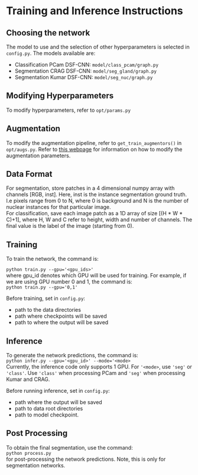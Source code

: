 # Training and Inference Instructions

## Choosing the network

The model to use and the selection of other hyperparameters is selected in `config.py`. The models available are:
- Classification PCam DSF-CNN: `model/class_pcam/graph.py`
- Segmentation CRAG DSF-CNN: `model/seg_gland/graph.py`
- Segmentation Kumar DSF-CNN: `model/seg_nuc/graph.py`

## Modifying Hyperparameters

To modify hyperparameters, refer to `opt/params.py` 

## Augmentation

To modify the augmentation pipeline, refer to `get_train_augmentors()` in `opt/augs.py`. Refer to [this webpage](https://tensorpack.readthedocs.io/modules/dataflow.imgaug.html) for information on how to modify the augmentation parameters.

## Data Format

For segmentation, store patches in a 4 dimensional numpy array with channels [RGB, inst]. Here, inst is the instance segmentation ground truth. I.e pixels range from 0 to N, where 0 is background and N is the number of nuclear instances for that particular image. <br/> For classification, save each image patch as a 1D array of size [(H * W * C)+1], where H, W and C refer to height, width and number of channels. The final value is the label of the image (starting from 0). 

## Training

To train the network, the command is: <br />

`python train.py --gpu='<gpu_ids>'` <br />
where gpu_id denotes which GPU will be used for training. For example, if we are using GPU number 0 and 1, the command is: <br/>
`python train.py --gpu='0,1'` <br />

Before training, set in `config.py`:
- path to the data directories
- path where checkpoints will be saved
- path to where the output will be saved

## Inference

To generate the network predictions, the command is: <br />
`python infer.py --gpu='<gpu_id>' --mode='<mode>` <br />
Currently, the inference code only supports 1 GPU. For `'<mode>`, use `'seg'` or `'class'`. Use `'class'` when processing PCam and `'seg'` when processing Kumar and CRAG.   

Before running inference, set in `config.py`:
- path where the output will be saved
- path to data root directories
- path to model checkpoint. 

## Post Processing 

To obtain the final segmentation, use the command: <br />
`python process.py` <br />
for post-processing the network predictions. Note, this is only for segmentation networks.

